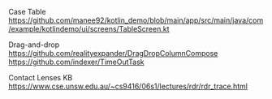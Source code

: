 
Case Table
https://github.com/manee92/kotlin_demo/blob/main/app/src/main/java/com/example/kotlindemo/ui/screens/TableScreen.kt

Drag-and-drop
https://github.com/realityexpander/DragDropColumnCompose
https://github.com/indexer/TimeOutTask

Contact Lenses KB
https://www.cse.unsw.edu.au/~cs9416/06s1/lectures/rdr/rdr_trace.html
